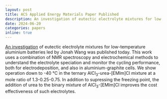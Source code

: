 ```yaml
---
layout: post
title: ACS Applied Energy Materials Paper Published
description: An investigation of eutectic electrolyte mixtures for low-temperature aluminium batteries led by Jonah Wang was published today. This work uses a combination of NMR spectroscopy and electrochemical methods to understand the electrolyte speciation and monitor the cycling performance, both for electrodeposition, and also in aluminium-graphite cells. We show operation down to -40 &#8451 in the ternary AlCl<sub>3</sub>-urea-[EMIm]Cl mixture at a mole ratio of 1.3-0.25-0.75. In addition to supressing the freezing point, the addition of urea to the binary mixture of AlCl<sub>3</sub>-[EMIm]Cl improves the cost effectiveness of such electrolytes.
date: 2024-06-20
categories: papers
inline: true
---
```


[An investigation](https://pubs.acs.org/doi/10.1021/acsaem.4c00739) of eutectic electrolyte mixtures for low-temperature aluminium batteries led by Jonah Wang was published today. This work uses a combination of NMR spectroscopy and electrochemical methods to understand the electrolyte speciation and monitor the cycling performance, both for electrodeposition, and also in aluminium-graphite cells. We show operation down to -40 °C in the ternary AlCl<sub>3</sub>-urea-[EMIm]Cl mixture at a mole ratio of 1.3-0.25-0.75. In addition to supressing the freezing point, the addition of urea to the binary mixture of AlCl<sub>3</sub>-[EMIm]Cl improves the cost effectiveness of such electrolytes.

<!-- {% include figure.html path="assets/img/Al-Se_ToC.png" class="img-fluid rounded z-depth-1" zoomable=true %} -->